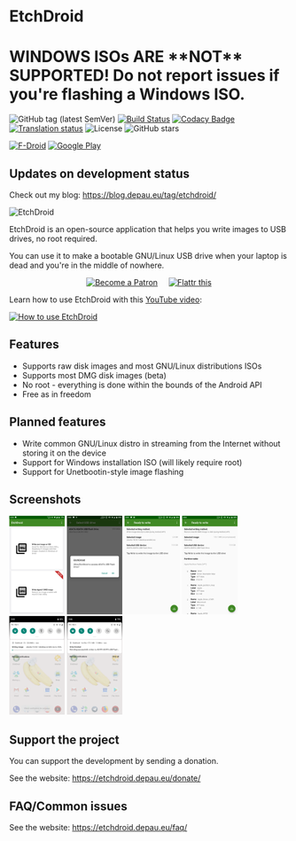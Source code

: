 # EtchDroid

# WINDOWS ISOs ARE \*\*NOT\*\* SUPPORTED! Do not report issues if you're flashing a Windows ISO.

![GitHub tag (latest SemVer)](https://img.shields.io/github/tag/EtchDroid/EtchDroid.svg?label=latest) [![Build Status](https://travis-ci.org/EtchDroid/EtchDroid.svg?branch=develop)](https://travis-ci.org/EtchDroid/EtchDroid) [![Codacy Badge](https://api.codacy.com/project/badge/Grade/6335c20d4e214b6fb4d31c1e178ad628)](https://www.codacy.com/app/EtchDroid/EtchDroid?utm_source=github.com&amp;utm_medium=referral&amp;utm_content=EtchDroid/EtchDroid&amp;utm_campaign=Badge_Grade) [![Translation status](https://etchdroid-l10n.depau.eu/widgets/etchdroid/-/app/svg-badge.svg)](https://etchdroid-l10n.depau.eu/engage/etchdroid/?utm_source=widget) ![License](https://img.shields.io/github/license/EtchDroid/EtchDroid.svg) ![GitHub stars](https://img.shields.io/github/stars/EtchDroid/EtchDroid.svg?style=social) 

[![F-Droid](https://etchdroid.depau.eu/assets/img/get-from-fdroid-small.png)](https://f-droid.org/packages/eu.depau.etchdroid/) [![Google Play](https://etchdroid.depau.eu/assets/img/get-from-googleplay-small.png)](https://play.google.com/store/apps/details?id=eu.depau.etchdroid)

## Updates on development status
Check out my blog: https://blog.depau.eu/tag/etchdroid/

![EtchDroid](https://etchdroid.depau.eu/assets/img/playstore_banner.png)

EtchDroid is an open-source application that helps you write images to USB drives, no root required.

You can use it to make a bootable GNU/Linux USB drive when your laptop is dead and you're in the middle of nowhere.

<p align="center">
<a href="https://www.patreon.com/depau" rel="_noopener" target="_blank"><img alt="Become a Patron" src="https://etchdroid.depau.eu/assets/img/become_a_patron_button.png"/></a> &nbsp;&nbsp;&nbsp; <a href="https://flattr.com/@Depau" rel="_noopener" target="_blank"><img alt="Flattr this" src="https://api.flattr.com/button/flattr-badge-large.png"/></a>
</p>



Learn how to use EtchDroid with this [YouTube video](https://www.youtube.com/watch?v=6gM5SoNO0Fc):

[![How to use EtchDroid](https://img.youtube.com/vi/6gM5SoNO0Fc/0.jpg)](https://www.youtube.com/watch?v=6gM5SoNO0Fc)

## Features
- Supports raw disk images and most GNU/Linux distributions ISOs
- Supports most DMG disk images (beta)
- No root - everything is done within the bounds of the Android API
- Free as in freedom

## Planned features
- Write common GNU/Linux distro in streaming from the Internet without storing it on the device
- Support for Windows installation ISO (will likely require root)
- Support for Unetbootin-style image flashing

## Screenshots

<!-- Exact dimensions are specified to avoid the images jumping as they load -->
<!-- The "force inline" comment ensures the images stay inline, the fact that it's needed might be a GFM bug -->
<img src="metadata/en-US/images/phoneScreenshots/0.png" width="100" height="178"> <!-- Force inline -->
<img src="metadata/en-US/images/phoneScreenshots/2.png" width="100" height="178"> <!-- Force inline -->
<img src="metadata/en-US/images/phoneScreenshots/3.png" width="100" height="178"> <!-- Force inline -->
<img src="metadata/en-US/images/phoneScreenshots/4.png" width="100" height="178"> <!-- Force inline -->
<img src="metadata/en-US/images/phoneScreenshots/5.png" width="100" height="178"> <!-- Force inline -->
<img src="metadata/en-US/images/phoneScreenshots/6.png" width="100" height="178"> <!-- Force inline -->

## Support the project

You can support the development by sending a donation.

See the website: https://etchdroid.depau.eu/donate/

## FAQ/Common issues

See the website: https://etchdroid.depau.eu/faq/

